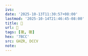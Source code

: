 ```yaml
---
ivs:
date: '2025-10-13T11:30:57+08:00'
lastmod: '2025-10-14T21:46:45-08:00'
title: 󰧮
url: 󰧮
tags: [篌, 篌]
hex: '7BCC'
src: GHZR, DCCV
note:
---
```

